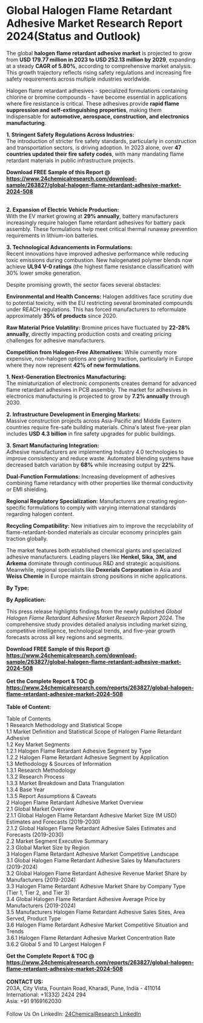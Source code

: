 <h1>Global Halogen Flame Retardant Adhesive Market Research Report 2024(Status and Outlook)</h1><p>The global <strong>halogen flame retardant adhesive market</strong> is projected to grow from <strong>USD 179.77 million in 2023 to USD 252.13 million by 2029</strong>, expanding at a steady <strong>CAGR of 5.80%</strong>, according to comprehensive market analysis. This growth trajectory reflects rising safety regulations and increasing fire safety requirements across multiple industries worldwide.</p><p>Halogen flame retardant adhesives - specialized formulations containing chlorine or bromine compounds - have become essential in applications where fire resistance is critical. These adhesives provide <strong>rapid flame suppression and self-extinguishing properties</strong>, making them indispensable for <strong>automotive, aerospace, construction, and electronics manufacturing</strong>.</p><p><strong>1. Stringent Safety Regulations Across Industries:</strong><br>
The introduction of stricter fire safety standards, particularly in construction and transportation sectors, is driving adoption. In 2023 alone, over <strong>47 countries updated their fire safety codes</strong>, with many mandating flame retardant materials in public infrastructure projects.</p><div><b>Download FREE Sample of this Report @ 
            <a href="https://www.24chemicalresearch.com/download-sample/263827/global-halogen-flame-retardant-adhesive-market-2024-508">
            https://www.24chemicalresearch.com/download-sample/263827/global-halogen-flame-retardant-adhesive-market-2024-508</a></b></div><br><p><strong>2. Expansion of Electric Vehicle Production:</strong><br>
With the EV market growing at <strong>29% annually</strong>, battery manufacturers increasingly require halogen flame retardant adhesives for battery pack assembly. These formulations help meet critical thermal runaway prevention requirements in lithium-ion batteries.</p><p><strong>3. Technological Advancements in Formulations:</strong><br>
Recent innovations have improved adhesive performance while reducing toxic emissions during combustion. New halogenated polymer blends now achieve <strong>UL94 V-0 ratings</strong> (the highest flame resistance classification) with 30% lower smoke generation.</p><p>Despite promising growth, the sector faces several obstacles:</p><p><strong>Environmental and Health Concerns:</strong> Halogen additives face scrutiny due to potential toxicity, with the EU restricting several brominated compounds under REACH regulations. This has forced manufacturers to reformulate approximately <strong>35% of products</strong> since 2020.</p><p><strong>Raw Material Price Volatility:</strong> Bromine prices have fluctuated by <strong>22-28% annually</strong>, directly impacting production costs and creating pricing challenges for adhesive manufacturers.</p><p><strong>Competition from Halogen-Free Alternatives:</strong> While currently more expensive, non-halogen options are gaining traction, particularly in Europe where they now represent <strong>42% of new formulations</strong>.</p><p><strong>1. Next-Generation Electronics Manufacturing:</strong><br>
The miniaturization of electronic components creates demand for advanced flame retardant adhesives in PCB assembly. The market for adhesives in electronics manufacturing is projected to grow by <strong>7.2% annually</strong> through 2030.</p><p><strong>2. Infrastructure Development in Emerging Markets:</strong><br>
Massive construction projects across Asia-Pacific and Middle Eastern countries require fire-safe building materials. China's latest five-year plan includes <strong>USD 4.3 billion</strong> in fire safety upgrades for public buildings.</p><p><strong>3. Smart Manufacturing Integration:</strong><br>
Adhesive manufacturers are implementing Industry 4.0 technologies to improve consistency and reduce waste. Automated blending systems have decreased batch variation by <strong>68%</strong> while increasing output by <strong>22%</strong>.</p><p><strong>Dual-Function Formulations:</strong> Increasing development of adhesives combining flame retardancy with other properties like thermal conductivity or EMI shielding.</p><p><strong>Regional Regulatory Specialization:</strong> Manufacturers are creating region-specific formulations to comply with varying international standards regarding halogen content.</p><p><strong>Recycling Compatibility:</strong> New initiatives aim to improve the recyclability of flame-retardant-bonded materials as circular economy principles gain traction globally.</p><p>The market features both established chemical giants and specialized adhesive manufacturers. Leading players like <strong>Henkel, Sika, 3M, and Arkema</strong> dominate through continuous R&amp;D and strategic acquisitions. Meanwhile, regional specialists like <strong>Dexerials Corporation</strong> in Asia and <strong>Weiss Chemie</strong> in Europe maintain strong positions in niche applications.</p><p><strong>By Type:</strong></p><p><strong>By Application:</strong></p><p>This press release highlights findings from the newly published <em>Global Halogen Flame Retardant Adhesive Market Research Report 2024</em>. The comprehensive study provides detailed analysis including market sizing, competitive intelligence, technological trends, and five-year growth forecasts across all key regions and segments.</p><div><b>Download FREE Sample of this Report @ 
            <a href="https://www.24chemicalresearch.com/download-sample/263827/global-halogen-flame-retardant-adhesive-market-2024-508">
            https://www.24chemicalresearch.com/download-sample/263827/global-halogen-flame-retardant-adhesive-market-2024-508</a></b></div><br><div><b>Get the Complete Report & TOC @ 
            <a href="https://www.24chemicalresearch.com/reports/263827/global-halogen-flame-retardant-adhesive-market-2024-508">
            https://www.24chemicalresearch.com/reports/263827/global-halogen-flame-retardant-adhesive-market-2024-508</a></b></div><br>
            <b>Table of Content:</b><p>Table of Contents<br />
1 Research Methodology and Statistical Scope<br />
1.1 Market Definition and Statistical Scope of Halogen Flame Retardant Adhesive<br />
1.2 Key Market Segments<br />
1.2.1 Halogen Flame Retardant Adhesive Segment by Type<br />
1.2.2 Halogen Flame Retardant Adhesive Segment by Application<br />
1.3 Methodology & Sources of Information<br />
1.3.1 Research Methodology<br />
1.3.2 Research Process<br />
1.3.3 Market Breakdown and Data Triangulation<br />
1.3.4 Base Year<br />
1.3.5 Report Assumptions & Caveats<br />
2 Halogen Flame Retardant Adhesive Market Overview<br />
2.1 Global Market Overview<br />
2.1.1 Global Halogen Flame Retardant Adhesive Market Size (M USD) Estimates and Forecasts (2019-2030)<br />
2.1.2 Global Halogen Flame Retardant Adhesive Sales Estimates and Forecasts (2019-2030)<br />
2.2 Market Segment Executive Summary<br />
2.3 Global Market Size by Region<br />
3 Halogen Flame Retardant Adhesive Market Competitive Landscape<br />
3.1 Global Halogen Flame Retardant Adhesive Sales by Manufacturers (2019-2024)<br />
3.2 Global Halogen Flame Retardant Adhesive Revenue Market Share by Manufacturers (2019-2024)<br />
3.3 Halogen Flame Retardant Adhesive Market Share by Company Type (Tier 1, Tier 2, and Tier 3)<br />
3.4 Global Halogen Flame Retardant Adhesive Average Price by Manufacturers (2019-2024)<br />
3.5 Manufacturers Halogen Flame Retardant Adhesive Sales Sites, Area Served, Product Type<br />
3.6 Halogen Flame Retardant Adhesive Market Competitive Situation and Trends<br />
3.6.1 Halogen Flame Retardant Adhesive Market Concentration Rate<br />
3.6.2 Global 5 and 10 Largest Halogen F</p><div><b>Get the Complete Report & TOC @ 
            <a href="https://www.24chemicalresearch.com/reports/263827/global-halogen-flame-retardant-adhesive-market-2024-508">
            https://www.24chemicalresearch.com/reports/263827/global-halogen-flame-retardant-adhesive-market-2024-508</a></b></div><br><b>CONTACT US:</b><br>
            203A, City Vista, Fountain Road, Kharadi, Pune, India - 411014<br>
            International: +1(332) 2424 294<br>
            Asia: +91 9169162030 <br><br>
            Follow Us On LinkedIn: <a href="https://www.linkedin.com/company/24chemicalresearch/">24ChemicalResearch LinkedIn</a>